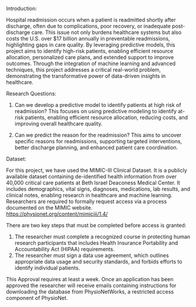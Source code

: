 Introduction:

Hospital readmission occurs when a patient is readmitted shortly after discharge, often due to complications, poor recovery, or inadequate post-discharge care. 
This issue not only burdens healthcare systems but also costs the U.S. over $17 billion annually in preventable readmissions, highlighting gaps in care quality. 
By leveraging predictive models, this project aims to identify high-risk patients, enabling efficient resource allocation, personalized care plans, and extended support to improve outcomes. 
Through the integration of machine learning and advanced techniques, this project addresses a critical real-world problem, demonstrating the transformative power of 
data-driven insights in healthcare.


Research Questions:

1) Can we develop a predictive model to identify patients at high risk of readmission?
   This focuses on using predictive modeling to identify at-risk patients, enabling efficient resource allocation, reducing costs, and improving overall healthcare quality.

2) Can we predict the reason for the readmission?
   This aims to uncover specific reasons for readmissions, supporting targeted interventions, better discharge planning, and enhanced patient care coordination.

   
   
Dataset:

For this project, we have used the MIMIC-III Clinical Dataset. It is a publicly available dataset containing de-identified health information from over 40,000 critical care patients at 
Beth Israel Deaconess Medical Center. It includes demographics, vital signs, diagnoses, medications, lab results, and clinical notes, enabling research in healthcare and machine learning.
Researchers are required to formally request access via a process documented on the MIMIC website.
https://physionet.org/content/mimiciii/1.4/

There are two key steps that must be completed before access is granted:
1) The researcher must complete a recognized course in protecting human research participants that includes Health Insurance Portability and Accountability Act (HIPAA) requirements.
2) The researcher must sign a data use agreement, which outlines appropriate data usage and security standards, and forbids efforts to identify individual patients.

This Approval requires at least a week. Once an application has been approved the researcher will receive emails containing instructions for downloading the database from PhysioNetWorks, 
a restricted access component of PhysioNet.



